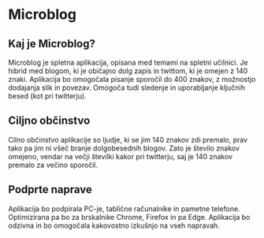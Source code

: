 Microblog
===============

Kaj je Microblog?
-----------------
Microblog je spletna aplikacija, opisana med temami na spletni učilnici.
Je hibrid med blogom, ki je običajno dolg zapis in twittom, ki je omejen
z 140 znaki. Aplikacija bo omogočala pisanje sporočil do 400 znakov, z
možnostjo dodajanja slik in povezav. Omogoča tudi sledenje in uporabljanje
ključnih besed (kot pri twitterju).

Ciljno občinstvo
----------------
Cilno občinstvo aplikacije so ljudje, ki se jim 140 znakov zdi premalo, prav
tako pa jim ni všeč branje dolgobesednih blogov. Zato je število znakov
omejeno, vendar na večji številki kakor pri twitterju, saj je 140 znakov 
premalo za večino sporočil.

Podprte naprave
-----------------
Aplikacija bo podpirala PC-je, tablične računalnike in pametne telefone.
Optimizirana pa bo za brskalnike Chrome, Firefox in pa Edge. Aplikacija
bo odzivna in bo omogočala kakovostno izkušnjo na vseh napravah.

